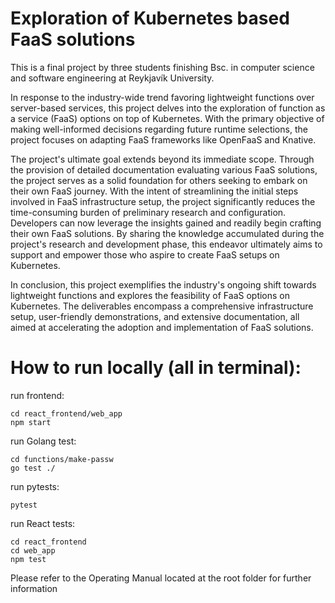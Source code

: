 # Exploration of Kubernetes based FaaS solutions

This is a final project by three students finishing Bsc. in computer science and software engineering at Reykjavík University. 

​In response to the industry-wide trend favoring lightweight functions over server-based services, this project delves into the exploration of function as a service (FaaS) options on top of Kubernetes. With the primary objective of making well-informed decisions regarding future runtime selections, the project focuses on adapting FaaS frameworks like OpenFaaS and Knative. 

The project's ultimate goal extends beyond its immediate scope. Through the provision of detailed documentation evaluating various FaaS solutions, the project serves as a solid foundation for others seeking to embark on their own FaaS journey. With the intent of streamlining the initial steps involved in FaaS infrastructure setup, the project significantly reduces the time-consuming burden of preliminary research and configuration. Developers can now leverage the insights gained and readily begin crafting their own FaaS solutions. By sharing the knowledge accumulated during the project's research and development phase, this endeavor ultimately aims to support and empower those who aspire to create FaaS setups on Kubernetes.

In conclusion, this project exemplifies the industry's ongoing shift towards lightweight functions and explores the feasibility of FaaS options on Kubernetes. The deliverables encompass a comprehensive infrastructure setup, user-friendly demonstrations, and extensive documentation, all aimed at accelerating the adoption and implementation of FaaS solutions.


# How to run locally (all in terminal):

run frontend:

    cd react_frontend/web_app
    npm start


run Golang test:

    cd functions/make-passw
    go test ./


run pytests:

    pytest

run React tests:

    cd react_frontend
    cd web_app
    npm test

Please refer to the Operating Manual located at the root folder for further information 
